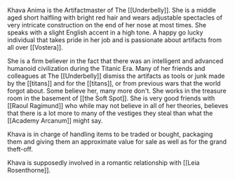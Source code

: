 Khava Anima is the Artifactmaster of The [[Underbelly]]. She is a middle aged short halfling with bright red hair and wears adjustable spectacles of very intricate construction on the end of her nose at most times. She speaks with a slight English accent in a high tone. A happy go lucky individual that takes pride in her job and is passionate about artifacts from all over [[Vostera]].

She is a firm believer in the fact that there was an intelligent and advanced humanoid civilization during the Titanic Era. Many of her friends and colleagues at The [[Underbelly]] dismiss the artifacts as tools or junk made by the [[titans]] and for the [[titans]], or from previous wars that the world forgot about. Some believe her, many more don't. She works in the treasure room in the basement of [[the Soft Spot]]. She is very good friends with [[Raoul Ragimund]] who while may not believe in all of her theories, believes that there is a lot more to many of the vestiges they steal than what the [[Academy Arcanum]] might say.

Khava is in charge of handling items to be traded or bought, packaging them and giving them an approximate value for sale as well as for the grand theft-off.

Khava is supposedly involved in a romantic relationship with [[Leia Rosenthorne]].
